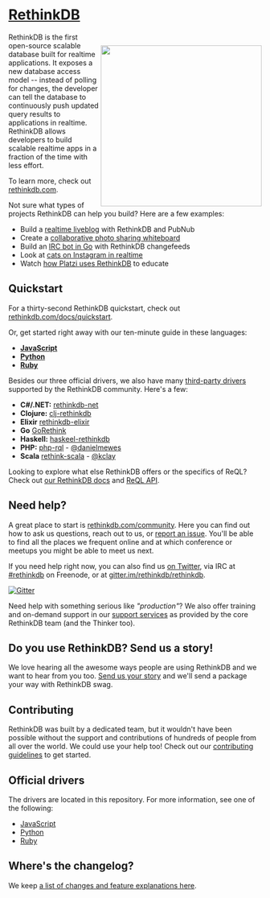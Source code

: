 [RethinkDB](http://www.rethinkdb.com)
=================

<img style="margin-top:25px" width="320px" align="right" src="http://i.imgur.com/jOmaKkZ.png">

RethinkDB is the first open-source scalable database built for realtime applications. It exposes a new database access model -- instead of polling for changes, the developer can tell the database to continuously push updated query results to applications in realtime. RethinkDB allows developers to build scalable realtime apps in a fraction of the time with less effort.

To learn more, check out [rethinkdb.com](http://rethinkdb.com).

Not sure what types of projects RethinkDB can help you build? Here are a few examples:

* Build a [realtime liveblog](http://rethinkdb.com/blog/rethinkdb-pubnub/) with RethinkDB and PubNub
* Create a [collaborative photo sharing whiteboard](https://www.youtube.com/watch?v=pdPRp3UxL_s)
* Build an [IRC bot in Go](http://rethinkdb.com/blog/go-irc-bot/) with RethinkDB changefeeds
* Look at [cats on Instagram in realtime](http://rethinkdb.com/blog/cats-of-instagram/)
* Watch [how Platzi uses RethinkDB](https://www.youtube.com/watch?v=Nb_UzRYDB40) to educate


Quickstart
-----------

For a thirty-second RethinkDB quickstart, check out  [rethinkdb.com/docs/quickstart](http://www.rethinkdb.com/docs/quickstart).

Or, get started right away with our ten-minute guide in these languages:

* [**JavaScript**](http://rethinkdb.com/docs/guide/javascript/)
* [**Python**](http://rethinkdb.com/docs/guide/python/)
* [**Ruby**](http://rethinkdb.com/docs/guide/ruby/)

Besides our three official drivers, we also have many [third-party drivers](http://rethinkdb.com/docs/install-drivers/) supported by the RethinkDB community. Here's a few:

* **C#/.NET:** [rethinkdb-net](https://github.com/mfenniak/rethinkdb-net)
* **Clojure:** [clj-rethinkdb](https://github.com/apa512/clj-rethinkdb)
* **Elixir** [rethinkdb-elixir](https://github.com/hamiltop/rethinkdb-elixir)
* **Go** [GoRethink](https://github.com/dancannon/gorethink)
* **Haskell:** [haskeel-rethinkdb](https://github.com/atnnn/haskell-rethinkdb)
* **PHP:** [php-rql](https://github.com/danielmewes/php-rql) - [@danielmewes](https://github.com/danielmewes)
* **Scala** [rethink-scala](https://github.com/kclay/rethink-scala) - [@kclay](https://github.com/kclay)

Looking to explore what else RethinkDB offers or the specifics of ReQL? Check out [our RethinkDB docs](http://rethinkdb.com/docs/) and [ReQL API](http://rethinkdb.com/api/).


Need help?
--------

A great place to start is [rethinkdb.com/community](www.rethinkdb.com/community). Here you can find out how to ask us questions, reach out to us, or [report an issue](https://github.com/rethinkdb/rethinkdb/issues). You'll be able to find all the places we frequent online and at which conference or meetups you might be able to meet us next.

If you need help right now, you can also find us [on Twitter](http://twitter.com/rethinkdb), via IRC at [#rethinkdb](irc://chat.freenode.net/#rethinkdb) on Freenode, or at [gitter.im/rethinkdb/rethinkdb](https://gitter.im/rethinkdb/rethinkdb).

[![Gitter](https://badges.gitter.im/Join%20Chat.svg)](https://gitter.im/rethinkdb/rethinkdb?utm_source=badge&utm_medium=badge&utm_campaign=pr-badge)

Need help with something serious like _"production"_? We also offer training and on-demand support in our [support services](http://rethinkdb.com/services/) as provided by the core RethinkDB team (and the Thinker too).

Do you use RethinkDB? Send us a story!
-----------------
 We love hearing all the awesome ways people are using RethinkDB and we want to hear from you too. [Send us your story]((http://rethinkdb.com/community/shirts-for-stories)) and we'll send a package your way with RethinkDB swag.

Contributing
-----------------

RethinkDB was built by a dedicated team, but it wouldn't have been possible without the support and contributions of hundreds of people from all over the world. We could use your help too! Check out our [contributing guidelines](CONTRIBUTING.md) to get started.

Official drivers
-----------------

The drivers are located in this repository. For more information, see one of the following:

- [JavaScript](drivers/javascript/)
- [Python](drivers/python/)
- [Ruby](drivers/ruby/)


Where's the changelog?
-----------------
We keep [a list of changes and feature explanations here](NOTES.md).
